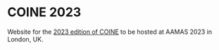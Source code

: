 # COINE 2023 <!-- [![DOI](https://zenodo.org/badge/70092435.svg)](https://zenodo.org/badge/latestdoi/70092435)-->

Website for the [2023 edition of COINE](https://jithincheriyan.github.io/coine-2023-london) to be hosted at AAMAS 2023 in London, UK. 
